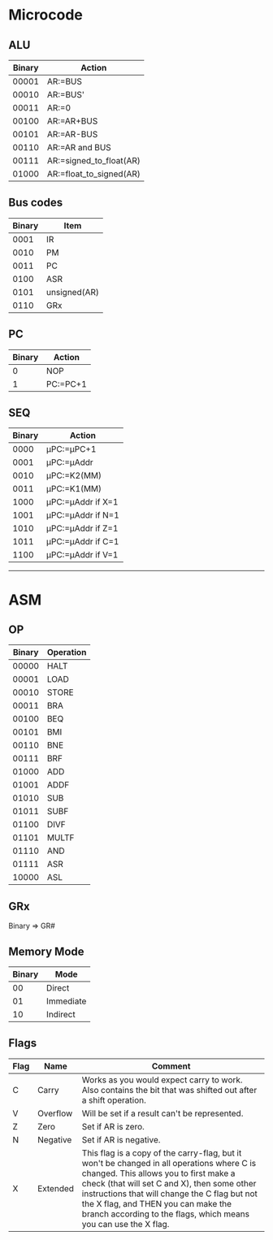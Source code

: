 # Microcode

## ALU

Binary | Action
------ | --------------
00001  | AR:=BUS
00010  | AR:=BUS'
00011  | AR:=0
00100  | AR:=AR+BUS
00101  | AR:=AR-BUS
00110  | AR:=AR and BUS
00111 | AR:=signed_to_float(AR)
01000 | AR:=float_to_signed(AR)

## Bus codes

Binary | Item
------ | ------------
0001   | IR
0010   | PM
0011   | PC
0100   | ASR
0101   | unsigned(AR)
0110   | GRx

## PC

Binary | Action
------ | --------
0      | NOP
1      | PC:=PC+1

## SEQ

Binary | Action
------ | -----------------
0000   | μPC:=μPC+1
0001   | μPC:=μAddr
0010   | μPC:=K2(MM)
0011   | μPC:=K1(MM)
1000   | μPC:=μAddr if X=1
1001   | μPC:=μAddr if N=1
1010   | μPC:=μAddr if Z=1
1011   | μPC:=μAddr if C=1
1100   | μPC:=μAddr if V=1

--------------------------------------------------------------------------------

# ASM

## OP

Binary | Operation
------ | ---------
00000  | HALT
00001  | LOAD
00010  | STORE
00011  | BRA
00100  | BEQ
00101  | BMI
00110  | BNE
00111  | BRF
01000  | ADD
01001  | ADDF
01010  | SUB
01011  | SUBF
01100  | DIVF
01101  | MULTF
01110  | AND
01111  | ASR
10000  | ASL

## GRx

Binary => GR#

## Memory Mode

Binary | Mode
------ | ---------
00     | Direct
01     | Immediate
10     | Indirect

## Flags

Flag | Name     | Comment
---- | -------- | -------
C    | Carry    | Works as you would expect carry to work. Also contains the bit that was shifted out after a shift operation.
V    | Overflow | Will be set if a result can't be represented.
Z    | Zero     | Set if AR is zero.
N    | Negative | Set if AR is negative.
X    | Extended | This flag is a copy of the carry-flag, but it won't be changed in all operations where C is changed. This allows you to first make a check (that will set C and X), then some other instructions that will change the C flag but not the X flag, and THEN you can make the branch according to the flags, which means you can use the X flag.
